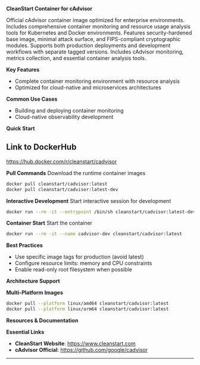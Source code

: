 **CleanStart Container for cAdvisor**

Official cAdvisor container image optimized for enterprise environments. Includes comprehensive container monitoring and resource usage analysis tools for Kubernetes and Docker environments. Features security-hardened base image, minimal attack surface, and FIPS-compliant cryptographic modules. Supports both production deployments and development workflows with separate tagged versions. Includes cAdvisor monitoring, metrics collection, and essential container analysis tools.

**Key Features**
* Complete container monitoring environment with resource analysis
* Optimized for cloud-native and microservices architectures

**Common Use Cases**
* Building and deploying container monitoring
* Cloud-native observability development

**Quick Start**

## Link to DockerHub 

https://hub.docker.com/r/cleanstart/cadvisor

**Pull Commands**
Download the runtime container images

```bash
docker pull cleanstart/cadvisor:latest
docker pull cleanstart/cadvisor:latest-dev
```

**Interactive Development**
Start interactive session for development

```bash
docker run --rm -it --entrypoint /bin/sh cleanstart/cadvisor:latest-dev
```

**Container Start**
Start the container
```bash
docker run --rm -it --name cadvisor-dev cleanstart/cadvisor:latest
```

**Best Practices**
* Use specific image tags for production (avoid latest)
* Configure resource limits: memory and CPU constraints
* Enable read-only root filesystem when possible

**Architecture Support**

**Multi-Platform Images**

```bash
docker pull --platform linux/amd64 cleanstart/cadvisor:latest
docker pull --platform linux/arm64 cleanstart/cadvisor:latest
```

**Resources & Documentation**

**Essential Links**
* **CleanStart Website**: https://www.cleanstart.com
* **cAdvisor Official**: https://github.com/google/cadvisor

---